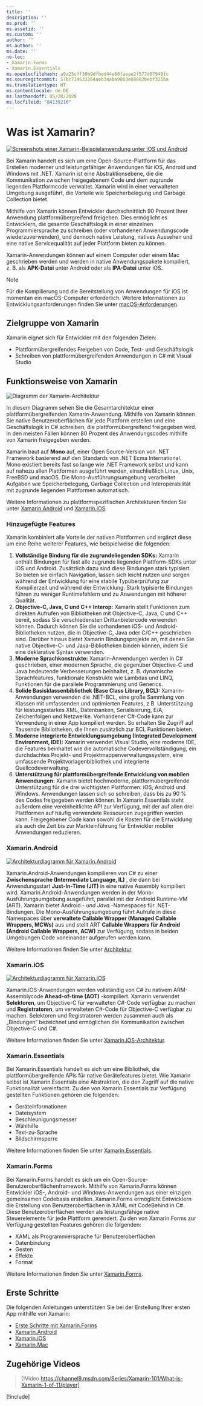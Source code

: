 ```yaml
---
title: ''
description: ''
ms.prod: ''
ms.assetid: ''
ms.custom: ''
author: ''
ms.author: ''
ms.date: ''
no-loc:
- Xamarin.Forms
- Xamarin.Essentials
ms.openlocfilehash: a9a25cff30b9dfbed44e60faeae2f577d07940fc
ms.sourcegitcommit: 57bc714633364aeb34aba9803e88802bebf321ba
ms.translationtype: HT
ms.contentlocale: de-DE
ms.lasthandoff: 05/28/2020
ms.locfileid: "84139216"
---
```

# <a name="what-is-xamarin"></a>Was ist Xamarin?

[![Screenshots einer Xamarin-Beispielanwendung unter iOS und Android](what-is-xamarin-images/xamarin-app-cropped.png)](what-is-xamarin-images/xamarin-app.png#lightbox)

Bei Xamarin handelt es sich um eine Open-Source-Plattform für das Erstellen moderner und leistungsfähiger Anwendungen für iOS, Android und Windows mit .NET. Xamarin ist eine Abstraktionsebene, die die Kommunikation zwischen freigegebenem Code und dem zugrunde liegenden Plattformcode verwaltet. Xamarin wird in einer verwalteten Umgebung ausgeführt, die Vorteile wie Speicherbelegung und Garbage Collection bietet.

Mithilfe von Xamarin können Entwickler durchschnittlich 90 Prozent Ihrer Anwendung plattformübergreifend freigeben. Dies ermöglicht es Entwicklern, die gesamte Geschäftslogik in einer einzelnen Programmiersprache zu schreiben (oder vorhandenen Anwendungscode wiederzuverwenden), und dennoch native Leistung, natives Aussehen und eine native Servicequalität auf jeder Plattform bieten zu können.

Xamarin-Anwendungen können auf einem Computer oder einem Mac geschrieben werden und werden in native Anwendungspakete kompiliert, z. B. als **APK-Datei** unter Android oder als **IPA-Datei** unter iOS.

> [!NOTE]
> Für die Kompilierung und die Bereitstellung von Anwendungen für iOS ist momentan ein macOS-Computer erforderlich. Weitere Informationen zu Entwicklungsanforderungen finden Sie unter [macOS-Anforderungen](~/cross-platform/get-started/requirements.md#macos-requirements).

## <a name="who-xamarin-is-for"></a>Zielgruppe von Xamarin

Xamarin eignet sich für Entwickler mit den folgenden Zielen:

- Plattformübergreifendes Freigeben von Code, Test- und Geschäftslogik
- Schreiben von plattformübergreifenden Anwendungen in C# mit Visual Studio

## <a name="how-xamarin-works"></a>Funktionsweise von Xamarin

![Diagramm der Xamarin-Architektur](what-is-xamarin-images/xamarin-architecture.png)

In diesem Diagramm sehen Sie die Gesamtarchitektur einer plattformübergreifenden Xamarin-Anwendung. Mithilfe von Xamarin können Sie native Benutzeroberflächen für jede Plattform erstellen und eine Geschäftslogik in C# schreiben, die plattformübergreifend freigegeben wird. In den meisten Fällen können 80 Prozent des Anwendungscodes mithilfe von Xamarin freigegeben werden.

Xamarin baut auf **Mono** auf, einer Open Source-Version von .NET Framework basierend auf den Standards von .NET Ecma International. Mono existiert bereits fast so lange wie .NET Framework selbst und kann auf nahezu allen Plattformen ausgeführt werden, einschließlich Linux, Unix, FreeBSD und macOS. Die Mono-Ausführungsumgebung verarbeitet Aufgaben wie Speicherbelegung, Garbage Collection und Interoperabilität mit zugrunde liegenden Plattformen automatisch.

Weitere Informationen zu plattformspezifischen Architekturen finden Sie unter [Xamarin.Android](#xamarinandroid) und [Xamarin.iOS](#xamarinios).

### <a name="added-features"></a>Hinzugefügte Features

Xamarin kombiniert alle Vorteile der nativen Plattformen und ergänzt diese um eine Reihe weiterer Features, wie beispielweise die folgenden:

1. **Vollständige Bindung für die zugrundeliegenden SDKs:** Xamarin enthält Bindungen für fast alle zugrunde liegenden Plattform-SDKs unter iOS und Android. Zusätzlich dazu sind diese Bindungen stark typisiert. So bieten sie einfach Navigation, lassen sich leicht nutzen und sorgen während der Entwicklung für eine stabile Typüberprüfung zur Kompilierzeit und während der Entwicklung. Stark typisierte Bindungen führen zu weniger Runtimefehlern und zu Anwendungen mit höherer Qualität.
1. **Objective-C, Java, C und C++ Interop:** Xamarin stellt Funktionen zum direkten Aufrufen von Bibliotheken mit Objective-C, Java, C und C++ bereit, sodass Sie verschiedensten Drittanbietercode verwenden können. Dadurch können Sie die vorhandenen iOS- und Android-Bibliotheken nutzen, die in Objective-C, Java oder C/C++ geschrieben sind. Darüber hinaus bietet Xamarin Bindungsprojekte an, mit denen Sie native Objective-C- und Java-Bibliotheken binden können, indem Sie eine deklarative Syntax verwenden.
1. **Moderne Sprachkonstrukte:** Xamarin-Anwendungen werden in C# geschrieben, einer modernen Sprache, die gegenüber Objective-C und Java bedeutende Verbesserungen beinhaltet, z. B. dynamische Sprachfeatures, funktionale Konstrukte wie Lambdas und LINQ, Funktionen für die parallele Programmierung und Generics.
1. **Solide Basisklassenbibliothek (Base Class Library, BCL):** Xamarin-Anwendungen verwenden die .NET-BCL, eine große Sammlung von Klassen mit umfassenden und optimierten Features, z B. Unterstützung für leistungsstarkes XML, Datenbanken, Serialisierung, E/A, Zeichenfolgen und Netzwerke. Vorhandener C#-Code kann zur Verwendung in einer App kompiliert werden. So erhalten Sie Zugriff auf Tausende Bibliotheken, die Ihnen zusätzlich zur BCL Funktionen bieten.
1. **Moderne integrierte Entwicklungsumgebung (Integrated Development Environment, IDE):** Xamarin verwendet Visual Studio, eine moderne IDE, die Features beinhaltet wie die automatische Codevervollständigung, ein durchdachtes Projekt- und Projektmappenverwaltungssystem, eine umfassende Projektvorlagenbibliothek und integrierte Quellcodeverwaltung.
1. **Unterstützung für plattformübergreifende Entwicklung von mobilen Anwendungen:** Xamarin bietet hochmoderne, plattformübergreifende Unterstützung für die drei wichtigsten Plattformen: iOS, Android und Windows. Anwendungen lassen sich so schreiben, dass bis zu 90 % des Codes freigegeben werden können. In Xamarin.Essentials steht außerdem eine vereinheitlichte API zur Verfügung, mit der auf allen drei Plattformen auf häufig verwendete Ressourcen zugegriffen werden kann. Freigegebener Code kann sowohl die Kosten für die Entwicklung als auch die Zeit bis zur Markteinführung für Entwickler mobiler Anwendungen reduzieren.

### <a name="xamarinandroid"></a>Xamarin.Android

[![Architekturdiagramm für Xamarin.Android](what-is-xamarin-images/android-architecture-cropped.png)](what-is-xamarin-images/android-architecture.png#lightbox)

Xamarin.Android-Anwendungen kompilieren von C# zu einer **Zwischensprache (Intermediate Language, IL)** , die dann bei Anwendungsstart **Just-In-Time (JIT)** in eine native Assembly kompiliert wird. Xamarin.Android-Anwendungen werden in der Mono-Ausführungsumgebung ausgeführt, parallel mit der Android Runtime-VM (ART). Xamarin bietet Android.*- und Java.*-Namespaces für .NET-Bindungen. Die Mono-Ausführungsumgebung führt Aufrufe in diese Namespaces über **verwaltete Callable Wrapper (Managed Callable Wrappers, MCWs)** aus und stellt ART **Callable Wrappers für Android (Android Callable Wrappers, ACW)** zur Verfügung, sodass in beiden Umgebungen Code voneinander aufgerufen werden kann.

Weitere Informationen finden Sie unter [Architektur](~/android/internals/architecture.md).

### <a name="xamarinios"></a>Xamarin.iOS

[![Architekturdiagramm für Xamarin.iOS](what-is-xamarin-images/ios-architecture-cropped.png)](what-is-xamarin-images/ios-architecture.png#lightbox)

Xamarin.iOS-Anwendungen werden vollständig von C# zu nativem ARM-Assemblycode **Ahead-of-time (AOT)** -kompiliert. Xamarin verwendet **Selektoren**, um Objective-C für verwalteten C#-Code verfügbar zu machen und **Registratoren**, um verwalteten C#-Code für Objective-C verfügbar zu machen. Selektoren und Registratoren werden zusammen auch als „Bindungen“ bezeichnet und ermöglichen die Kommunikation zwischen Objective-C und C#.

Weitere Informationen finden Sie unter [Xamarin.iOS-Architektur](~/ios/internals/architecture.md).

### Xamarin.Essentials

Bei Xamarin.Essentials handelt es sich um eine Bibliothek, die plattformübergreifende APIs für native Gerätefeatures bietet. Wie Xamarin selbst ist Xamarin.Essentials eine Abstraktion, die den Zugriff auf die native Funktionalität vereinfacht. Zu den von Xamarin.Essentials zur Verfügung gestellten Funktionen gehören die folgenden:

- Geräteinformationen
- Dateisystem
- Beschleunigungsmesser
- Wählhilfe
- Text-zu-Sprache
- Bildschirmsperre

Weitere Informationen finden Sie unter [Xamarin.Essentials](~/essentials/index.md).

### Xamarin.Forms

Bei Xamarin.Forms handelt es sich um ein Open-Source-Benutzeroberflächenframework. Mithilfe von Xamarin.Forms können Entwickler iOS-, Android- und Windows-Anwendungen aus einer einzigen gemeinsamen Codebasis erstellen. Xamarin.Forms ermöglicht Entwicklern die Erstellung von Benutzeroberflächen in XAML mit CodeBehind in C#. Diese Benutzeroberflächen werden als leistungsfähige native Steuerelemente für jede Plattform gerendert. Zu den von Xamarin.Forms zur Verfügung gestellten Features gehören die folgenden:

- XAML als Programmiersprache für Benutzeroberflächen
- Datenbindung
- Gesten
- Effekte
- Format

Weitere Informationen finden Sie unter [Xamarin.Forms](~/xamarin-forms/index.yml).

## <a name="get-started"></a>Erste Schritte

Die folgenden Anleitungen unterstützen Sie bei der Erstellung Ihrer ersten App mithilfe von Xamarin:

- [Erste Schritte mit Xamarin.Forms](~/xamarin-forms/index.yml)
- [Xamarin.Android](~/android/index.yml)
- [Xamarin.iOS](~/ios/index.yml)
- [Xamarin.Mac](~/mac/index.yml)

## <a name="related-video"></a>Zugehörige Videos

> [!Video https://channel9.msdn.com/Series/Xamarin-101/What-is-Xamarin-1-of-11/player]

[!include[](~/essentials/includes/xamarin-show-essentials.md)]
